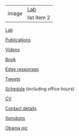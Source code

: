 <table>
  <tr>
    <td rowspan="2">image</td>
    <td><a href="https://scholar.google.com/citations?user=Dj-kPasAAAAJ&hl=en&oi=ao">Lab</a></td>
  </tr>
  <tr>
    <td>list item 2</td>
  </tr>
</table>

[Lab](https://meclab.org)

[Publications](https://scholar.google.com/citations?user=Dj-kPasAAAAJ&hl=en&oi=ao)

[Videos](https://www.youtube.com/results?search_query=josh+bongard)

[Book](https://www.amazon.com/o/ASIN/0262162393/ref=s9_asin_title/103-1396384-1927027)

[Edge responses](https://www.edge.org/memberbio/joshua_bongard)

[Tweets](https://twitter.com/DoctorJosh)

[Schedule](https://docs.google.com/document/d/1-Jx9owNRMs1IbH1sXvOCXTqUIxyaJkOtlWzZfFVMZzQ/edit?usp=sharing) (including office hours)

[CV](https://jbongard.github.io/docs/CV.pdf)

[Contact details](https://www.uvm.edu/cems/cs/profiles/josh_bongard)

[Xenobots](https://cdorgs.github.io/)

[Obama pic](https://jbongard.github.io/img/2010_PECASE_HiRes.png)
